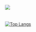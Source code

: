 
<img src="https://media1.tenor.com/images/e4a9a44ecb7895376044e437366f08d4/tenor.gif?itemid=17841668"></img>

# 
[![Top Langs](https://github-readme-stats.vercel.app/api/top-langs/?username=ledmic&theme=gruvbox)](https://github.com/anuraghazra/github-readme-stats)
